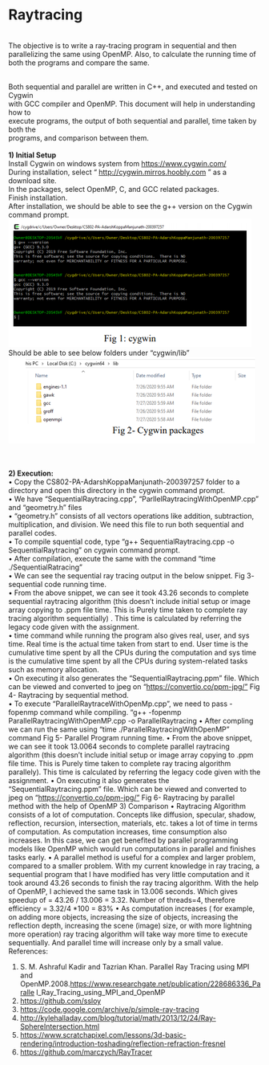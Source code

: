 # Raytracing
<br>The objective is to write a ray-tracing program in sequential and then parallelizing the same using OpenMP. Also, to calculate the running time of both the programs and compare the same.

<br>Both sequential and parallel are written in C++, and executed and tested on Cygwin
<br>with GCC compiler and OpenMP. This document will help in understanding how to
<br>execute programs, the output of both sequential and parallel, time taken by both the
<br>programs, and comparison between them.
<br><br><b>1) Initial Setup</b>
<br>          Install Cygwin on windows system from https://www.cygwin.com/
<br>          During installation, select “ http://cygwin.mirros.hoobly.com ” as a
              download site.
<br>          In the packages, select OpenMP, C, and GCC related packages.
<br>          Finish installation.
<br>          After installation, we should be able to see the g++ version on the Cygwin
              command prompt.
    <img src="https://github.com/AdarshKoppManjunath/Raytracing/blob/master/Screenshots/Fig1.PNG" alt="Smiley face" >
<br> Should be able to see below folders under “cygwin/lib”
 <img src="https://github.com/AdarshKoppManjunath/Raytracing/blob/master/Screenshots/Fig2.PNG" alt="Smiley face" >
 
 <br><br><b>
2) Execution:</b>
<br>• Copy the CS802-PA-AdarshKoppaManjunath-200397257 folder to a
directory and open this directory in the cygwin command prompt.
<br>• We have “SequentialRaytracing.cpp”, “ParllelRaytracingWithOpenMP.cpp”
and “geometry.h” files
<br>• “geometry.h” consists of all vectors operations like addition, subtraction,
multiplication, and division. We need this file to run both sequential and
parallel codes.
<br>• To compile squential code, type “g++ SequentialRaytracing.cpp -o
SequentialRaytracing” on cygwin command prompt.
<br>• After compilation, execute the same with the command “time
./SequentialRatracing”
<br>• We can see the sequential ray tracing output in the below snippet.
Fig 3- sequential code running time.
<br>• From the above snippet, we can see it took 43.26 seconds to complete
sequential raytracing algorithm (this doesn’t include initial setup or image
array copying to .ppm file time. This is Purely time taken to complete ray
tracing algorithm sequentially) . This time is calculated by referring the legacy
code given with the assignment.
<br>• time command while running the program also gives real, user, and sys time.
Real time is the actual time taken from start to end. User time is the cumulative
time spent by all the CPUs during the computation and sys time is the
cumulative time spent by all the CPUs during system-related tasks such as
memory allocation.
<br>• On executing it also generates the “SequentialRaytracing.ppm” file. Which
can be viewed and converted to jpeg on “https://convertio.co/ppm-jpg/”
Fig 4- Raytracing by sequential method.
<br>• To execute “ParallelRaytraceWithOpenMp.cpp”, we need to pass -fopenmp
command while compiling.
“g++ -fopenmp ParallelRaytracingWithOpenMP.cpp -o ParallelRaytracing
• After compling we can run the same using “time
./ParallelRaytracingWithOpenMP” command
Fig 5- Parallel Program running time.
• From the above snippet, we can see it took 13.0064 seconds to complete
parallel raytracing algorithm (this doesn’t include initial setup or image array
copying to .ppm file time. This is Purely time taken to complete ray tracing
algorithm parallely). This time is calculated by referring the legacy code given
with the assignment.
• On executing it also generates the “SequentialRaytracing.ppm” file. Which
can be viewed and converted to jpeg on “https://convertio.co/ppm-jpg/”
Fig 6- Raytracing by parallel method with the help of OpenMP
3) Comparison
• Raytracing Algorithm consists of a lot of computation. Concepts like
diffusion, specular, shadow, reflection, recursion, intersection, materials, etc.
takes a lot of time in terms of computation. As computation increases, time
consumption also increases. In this case, we can get benefited by parallel
programming models like OpenMP which would run computations in parallel
and finishes tasks early.
• A parallel method is useful for a complex and larger problem, compared to a
smaller problem. With my current knowledge in ray tracing, a sequential
program that I have modified has very little computation and it took
around 43.26 seconds to finish the ray tracing algorithm. With the help
of OpenMP, I achieved the same task in 13.006 seconds. Which gives 
speedup of = 43.26 / 13.006 = 3.32. Number of threads=4, therefore
efficiency = 3.32/4 *100 = 83%
• As computation increases ( for example, on adding more objects, increasing
the size of objects, increasing the reflection depth, increasing the scene
(image) size, or with more lightning more operation) ray tracing algorithm
will take way more time to execute sequentially. And parallel time will
increase only by a small value.
References:
1) S. M. Ashraful Kadir and Tazrian Khan. Parallel Ray Tracing using MPI and
OpenMP.2008.https://www.researchgate.net/publication/228686336_Paralle
l_Ray_Tracing_using_MPI_and_OpenMP
2) https://github.com/ssloy
3) https://code.google.com/archive/p/simple-ray-tracing
4) http://kylehalladay.com/blog/tutorial/math/2013/12/24/Ray-SphereIntersection.html
5) https://www.scratchapixel.com/lessons/3d-basic-rendering/introduction-toshading/reflection-refraction-fresnel
6) https://github.com/marczych/RayTracer
    
    
 



